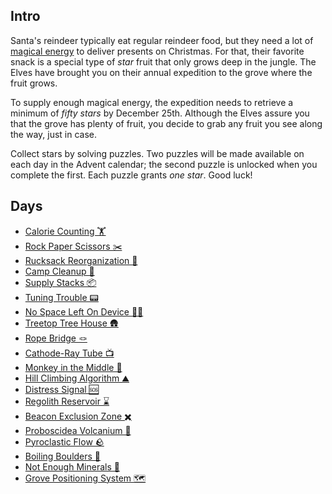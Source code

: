 ## Intro

Santa's reindeer typically eat regular reindeer food, but they need a lot of [magical energy](/2018/day/25) to deliver presents on Christmas. For that, their favorite snack is a special type of _star_ fruit that only grows deep in the jungle. The Elves have brought you on their annual expedition to the grove where the fruit grows.

To supply enough magical energy, the expedition needs to retrieve a minimum of _fifty stars_ by December 25th. Although the Elves assure you that the grove has plenty of fruit, you decide to grab any fruit you see along the way, just in case.

Collect stars by solving puzzles. Two puzzles will be made available on each day in the Advent calendar; the second puzzle is unlocked when you complete the first. Each puzzle grants _one star_. Good luck!

## Days

- [Calorie Counting 🏋️](https://github.com/Ian-Cross/Advent-of-Code/blob/master/2022/day01/README.md)
- [Rock Paper Scissors ✂️](https://github.com/Ian-Cross/Advent-of-Code/blob/master/2022/day02/README.md)
- [Rucksack Reorganization 🎒](https://github.com/Ian-Cross/Advent-of-Code/blob/master/2022/day03/README.md)
- [Camp Cleanup 🧹](https://github.com/Ian-Cross/Advent-of-Code/blob/master/2022/day04/README.md)
- [Supply Stacks 📦](https://github.com/Ian-Cross/Advent-of-Code/blob/master/2022/day05/README.md)
- [Tuning Trouble 📟](https://github.com/Ian-Cross/Advent-of-Code/blob/master/2022/day06/README.md)
- [No Space Left On Device 👨‍💻](https://github.com/Ian-Cross/Advent-of-Code/blob/master/2022/day07/README.md)
- [Treetop Tree House 🛖](https://github.com/Ian-Cross/Advent-of-Code/blob/master/2022/day08/README.md)
- [Rope Bridge 🪢](https://github.com/Ian-Cross/Advent-of-Code/blob/master/2022/day09/README.md)
- [Cathode-Ray Tube 📺](https://github.com/Ian-Cross/Advent-of-Code/blob/master/2022/day10/README.md)
- [Monkey in the Middle 🙈](https://github.com/Ian-Cross/Advent-of-Code/blob/master/2022/day11/README.md)
- [Hill Climbing Algorithm ⛰️](https://github.com/Ian-Cross/Advent-of-Code/blob/master/2022/day12/README.md)
- [Distress Signal 🆘](https://github.com/Ian-Cross/Advent-of-Code/blob/master/2022/day13/README.md)
- [Regolith Reservoir ⌛](https://github.com/Ian-Cross/Advent-of-Code/blob/master/2022/day14/README.md)
- [Beacon Exclusion Zone ✖️](https://github.com/Ian-Cross/Advent-of-Code/blob/master/2022/day15/README.md)
- [Proboscidea Volcanium 🐘](https://github.com/Ian-Cross/Advent-of-Code/blob/master/2022/day16/README.md)
- [Pyroclastic Flow 🪨](https://github.com/Ian-Cross/Advent-of-Code/blob/master/2022/day17/README.md)
- [Boiling Boulders 🌋](https://github.com/Ian-Cross/Advent-of-Code/blob/master/2022/day18/README.md)
- [Not Enough Minerals 🤖](https://github.com/Ian-Cross/Advent-of-Code/blob/master/2022/day19/README.md)
- [Grove Positioning System 🗺️](https://github.com/Ian-Cross/Advent-of-Code/blob/master/2022/day20/README.md)
